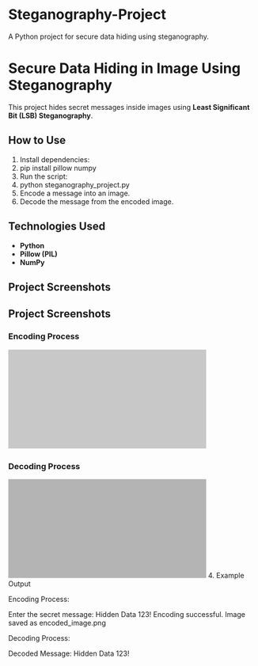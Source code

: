 # Steganography-Project
A Python project for secure data hiding using steganography.
# Secure Data Hiding in Image Using Steganography  
This project hides secret messages inside images using **Least Significant Bit (LSB) Steganography**.  

## How to Use  
1. Install dependencies:
2. pip install pillow numpy
3. Run the script:
4. python steganography_project.py
5. Encode a message into an image.  
6. Decode the message from the encoded image.  

## Technologies Used  
- **Python**  
- **Pillow (PIL)**  
- **NumPy**  

## Project Screenshots  
## Project Screenshots  

### Encoding Process  
![Encoding Result](encoding_result.png)  

### Decoding Process  
![Decoding Result](decoding_result.png)
4. Example Output

Encoding Process:

Enter the secret message: Hidden Data 123!
Encoding successful. Image saved as encoded_image.png

Decoding Process:

Decoded Message: Hidden Data 123!
